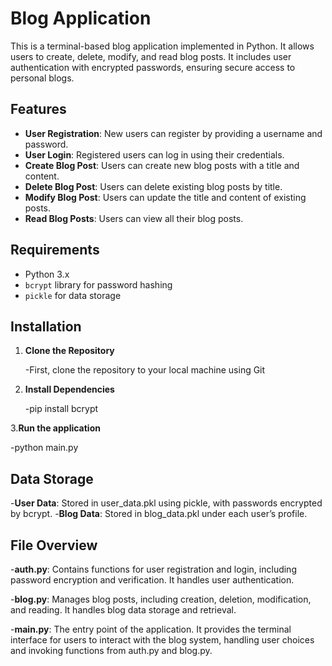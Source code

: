 # Blog Application

This is a terminal-based blog application implemented in Python. It allows users to create, delete, modify, and read blog posts. It includes user authentication with encrypted passwords, ensuring secure access to personal blogs.

## Features

- **User Registration**: New users can register by providing a username and password.
- **User Login**: Registered users can log in using their credentials.
- **Create Blog Post**: Users can create new blog posts with a title and content.
- **Delete Blog Post**: Users can delete existing blog posts by title.
- **Modify Blog Post**: Users can update the title and content of existing posts.
- **Read Blog Posts**: Users can view all their blog posts.

## Requirements

- Python 3.x
- `bcrypt` library for password hashing
- `pickle` for data storage

## Installation

1. **Clone the Repository**

   -First, clone the repository to your local machine using Git

2. **Install Dependencies**
   
   -pip install bcrypt

3.**Run the application**
   
   -python main.py

## Data Storage

-**User Data**: Stored in user_data.pkl using pickle, with passwords encrypted by bcrypt.
-**Blog Data**: Stored in blog_data.pkl under each user’s profile.

## File Overview

-**auth.py**: Contains functions for user registration and login, including password encryption and verification. It handles user authentication.

-**blog.py**: Manages blog posts, including creation, deletion, modification, and reading. It handles blog data storage and retrieval.

-**main.py**: The entry point of the application. It provides the terminal interface for users to interact with the blog system, handling user choices and invoking functions from auth.py and blog.py.
  
